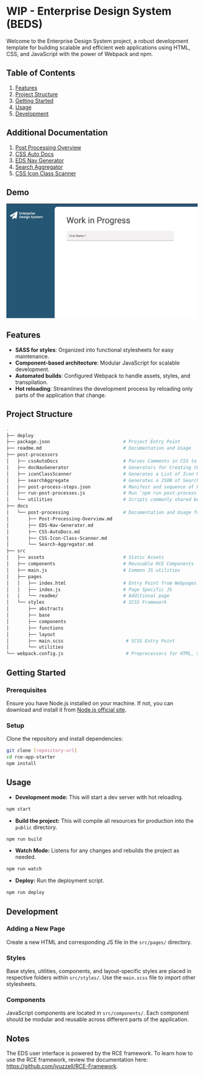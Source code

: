 # WIP - Enterprise Design System (BEDS)
Welcome to the Enterprise Design System project, a robust development template for building scalable and efficient web applications using HTML, CSS, and JavaScript with the power of Webpack and npm. 
 
## Table of Contents
1. [Features](#features)
1. [Project Structure](#project-structure)
1. [Getting Started](#getting-started)
1. [Usage](#usage)
1. [Development](#development)

## Additional Documentation
1. [Post Processing Overview](docs/post-processing/Post-Processing-Overview.md)
1. [CSS Auto Docs](docs/post-processing/CSS-AutoDocs.md)
1. [EDS Nav Generator](docs/post-processing/EDS-Nav-Generator.md)
1. [Search Aggregator](docs/post-processing/Search-Aggregator.md)
1. [CSS Icon Class Scanner](docs/post-processing/CSS-Icon-Class-Scanner.md)

## Demo
![EDS Framework Demo](/docs/assets/20240418_eds-basic-site-demo.jpg "EDS Framework Demo")

## Features

- **SASS for styles**: Organized into functional stylesheets for easy maintenance.
- **Component-based architecture**: Modular JavaScript for scalable development.
- **Automated builds**: Configured Webpack to handle assets, styles, and transpilation.
- **Hot reloading**: Streamlines the development process by reloading only parts of the application that change.


## Project Structure 

```bash
.
├── deploy
├── package.json                           # Project Entry Point 
├── readme.md                              # Documentation and Usage
├── post-processors
│   ├── cssAutoDocs                        # Parses Comments in CSS to JSON       
│   ├── docNavGenerator                    # Generators for Creating the Doc Site Navigation
│   ├── iconClassScanner                   # Generates a List of Icon Names
│   ├── searchAggregate                    # Generates a JSON of Search Terms and Destinations
│   ├── post-process-steps.json            # Manifest and sequence of Post Processes
│   ├── run-post-processes.js              # Run `npm run post-process` to trigger
│   └── utilities                          # Scripts commonly shared between post processors
├── docs
│   └── post-processing                    # Documentation and Usage for Post Process scripts       
│       ├── Post-Processing-Overview.md 
│       ├── EDS-Nav-Generator.md 
│       ├── CSS-AutoDocs.md 
│       ├── CSS-Icon-Class-Scanner.md 
│       └── Search-Aggregator.md 
├── src
│   ├── assets                             # Static Assets
│   ├── components                         # Reusuable RCE Components
│   ├── main.js                            # Common JS utilities
│   ├── pages
│   │   ├── index.html                     # Entry Point from Webpages
│   │   ├── index.js                       # Page Specific JS
│   │   └── readme/                        # Additional page
│   └── styles                             # SCSS Framework
│       ├── abstracts
│       ├── base
│       ├── components
│       ├── functions
│       ├── layout
│       ├── main.scss                       # SCSS Entry Point
│       └── utilities
└── webpack.config.js                       # Preprocessors for HTML, SCSS, and JS
```

## Getting Started

### Prerequisites

Ensure you have Node.js installed on your machine. If not, you can download and install it from [Node.js official site](https://nodejs.org/).

### Setup

Clone the repository and install dependencies:

```bash
git clone [repository-url]
cd rce-app-starter
npm install
```

## Usage

- **Development mode:** This will start a dev server with hot reloading.
```bash
npm start
``` 
- **Build the project:** This will compile all resources for production into the `public` directory. 
```bash
npm run build
```

- **Watch Mode:** Listens for any changes and rebuilds the project as needed.
```bash
npm run watch
```

- **Deploy:** Run the deployment script.
```bash
npm run deploy
```

## Development

### Adding a New Page
Create a new HTML and corresponding JS file in the `src/pages/` directory.

### Styles
Base styles, utilities, components, and layout-specific styles are placed in respective folders within `src/styles/`.
Use the `main.scss` file to import other stylesheets.

### Components
JavaScript components are located in `src/components/`.
Each component should be modular and reusable across different parts of the application.

## Notes 
The EDS user interface is powered by the RCE framework. To learn how to use the RCE framework, review the documentation here: https://github.com/jvuzzell/RCE-Framework.